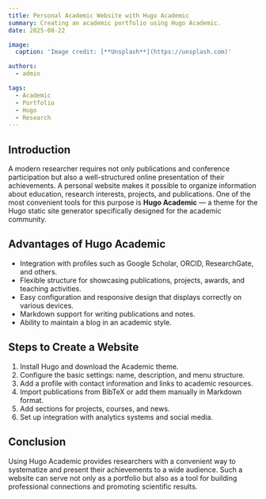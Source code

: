 ```yaml
---
title: Personal Academic Website with Hugo Academic
summary: Creating an academic portfolio using Hugo Academic.
date: 2025-08-22

image:
  caption: 'Image credit: [**Unsplash**](https://unsplash.com)'

authors:
  - admin

tags:
  - Academic
  - Portfolio
  - Hugo
  - Research
---
```


## Introduction  

A modern researcher requires not only publications and conference participation but also a well-structured online presentation of their achievements. A personal website makes it possible to organize information about education, research interests, projects, and publications. One of the most convenient tools for this purpose is **Hugo Academic** — a theme for the Hugo static site generator specifically designed for the academic community.  

## Advantages of Hugo Academic  

- Integration with profiles such as Google Scholar, ORCID, ResearchGate, and others.  
- Flexible structure for showcasing publications, projects, awards, and teaching activities.  
- Easy configuration and responsive design that displays correctly on various devices.  
- Markdown support for writing publications and notes.  
- Ability to maintain a blog in an academic style.  

## Steps to Create a Website  

1. Install Hugo and download the Academic theme.  
2. Configure the basic settings: name, description, and menu structure.  
3. Add a profile with contact information and links to academic resources.  
4. Import publications from BibTeX or add them manually in Markdown format.  
5. Add sections for projects, courses, and news.  
6. Set up integration with analytics systems and social media.  

## Conclusion  

Using Hugo Academic provides researchers with a convenient way to systematize and present their achievements to a wide audience. Such a website can serve not only as a portfolio but also as a tool for building professional connections and promoting scientific results.  


